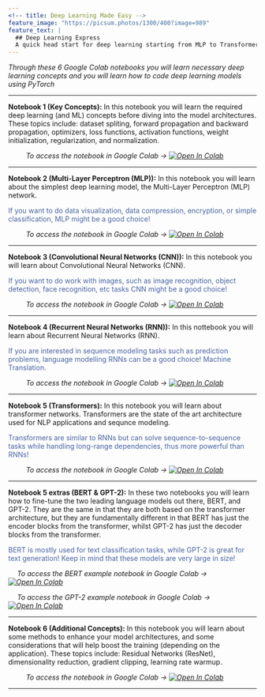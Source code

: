 ```yaml
---
<!-- title: Deep Learning Made Easy -->
feature_image: "https://picsum.photos/1300/400?image=989"
feature_text: |
  ## Deep Learning Express
  A quick head start for deep learning starting from MLP to Transformers, BERT, and GPT-2!
---
```


<p><em>Through these 6 Google Colab notebooks you will learn necessary deep learning concepts and you will learn how to code deep learning models using PyTorch</em></p>

<hr>

<p><b>Notebook 1 (Key Concepts):</b> In this notebook you will learn the required deep learning (and ML) concepts before diving into the model architectures. These topics include: dataset spliting, forward propagation and backward propagation, optimizers, loss functions, activation functions, weight initialization, regularization, and normalization. </p>

  <p><em> &emsp; &emsp; To access the notebook in Google Colab <span>&#8594;</span>
    <a href="https://colab.research.google.com/drive/1n0r1hAhpwdl8y68NunA2fxIRDyjBQJTF?usp=sharing">
      <img src="https://colab.research.google.com/assets/colab-badge.svg" alt="Open In Colab"/>
    </a>
  </em></p>
  
 <hr>
 
<p><b>Notebook 2 (Multi-Layer Perceptron (MLP)):</b> In this notebook you will learn about the simplest deep learning model, the Multi-Layer Perceptron (MLP) network. </p>
<p style="color:#4863A0;"> If you want to do data visualization, data compression, encryption, or simple classification, MLP might be a good choice! </p>

  <p><em> &emsp; &emsp; To access the notebook in Google Colab <span>&#8594;</span>
    <a href="https://colab.research.google.com/drive/1AGhp2rOU9_zo6mRwifNUSmbLfxKAqkSn?usp=sharing">
      <img src="https://colab.research.google.com/assets/colab-badge.svg" alt="Open In Colab"/>
    </a>
  </em></p>
<hr>
<p><b>Notebook 3 (Convolutional Neural Networks (CNN)):</b> In this notebook you will learn about Convolutional Neural Networks (CNN).</p> 
<p style="color:#4863A0;"> If you want to do work with images, such as image recognition, object detection, face recognition, etc tasks CNN might be a good choice! </p>

  <p><em> &emsp; &emsp; To access the notebook in Google Colab <span>&#8594;</span>
    <a href="https://colab.research.google.com/drive/1IRWaOw-7Z9VCi20udvHaKggfbxQzH1Yz?usp=sharing">
      <img src="https://colab.research.google.com/assets/colab-badge.svg" alt="Open In Colab"/>
    </a>
  </em></p>
  <hr>
<p><b>Notebook 4 (Recurrent Neural Networks (RNN)):</b> In this nottebook you will learn about Recurrent Neural Networks (RNN).</p>
<p style="color:#4863A0;"> If you are interested in sequence modeling tasks such as prediction problems, language modelling RNNs can be a good choice!
Machine Translation. </p>

  <p><em> &emsp; &emsp; To access the notebook in Google Colab <span>&#8594;</span>
    <a href="https://colab.research.google.com/drive/12J34g2SyM-pT_vrabgQQBt_dH8Bcxu9D?usp=sharing">
      <img src="https://colab.research.google.com/assets/colab-badge.svg" alt="Open In Colab"/>
    </a>
  </em></p>
<hr>

<p><b>Notebook 5 (Transformers):</b> In this notebook you will learn about transformer networks. Transformers are the state of the art architecture used for NLP applications and sequnce modeling.</p>
<p style="color:#4863A0;"> Transformers are similar to RNNs but can solve sequence-to-sequence tasks while handling long-range dependencies, thus more powerful than RNNs! </p>

  <p><em> &emsp; &emsp; To access the notebook in Google Colab <span>&#8594;</span>
    <a href="https://colab.research.google.com/drive/1UYds1QPchIe3VfvYSk68JgmQE_3wgC6l?usp=sharing">
      <img src="https://colab.research.google.com/assets/colab-badge.svg" alt="Open In Colab"/>
    </a>
  </em></p>
  <hr>
  
<p><b>Notebook 5 extras (BERT & GPT-2):</b> In these two notebooks you will learn how to fine-tune the two leading language models out there, BERT, and GPT-2. They are the same in that they are both based on the transformer architecture, but they are fundamentally different in that BERT has just the encoder blocks from the transformer, whilst GPT-2 has just the decoder blocks from the transformer.</p>  

<p style="color:#4863A0;"> BERT is mostly used for text classification tasks, while GPT-2 is great for text generation! Keep in mind that these models are very large in size! </p>

  <p><em> &emsp; To access the BERT example notebook in Google Colab <span>&#8594;</span>
    <a href="https://colab.research.google.com/drive/1nxQtQhuo_-YoqWtX9cbC21s-Rig1vRNc?usp=sharing">
      <img src="https://colab.research.google.com/assets/colab-badge.svg" alt="Open In Colab"/>
    </a>
  </em></p>

  
  <p><em> &emsp; To access the GPT-2 example notebook in Google Colab <span>&#8594;</span>
    <a href="https://colab.research.google.com/drive/1VznLN6nOVqMdZX_fmR2IvggxpflgIMeY?usp=sharing">
      <img src="https://colab.research.google.com/assets/colab-badge.svg" alt="Open In Colab"/>
    </a>
  </em></p>
  <hr>

  
<p><b>Notebook 6 (Additional Concepts):</b> In this notebook you will learn about some methods to enhance your model architectures, and some considerations that will help boost the training (depending on the application). These topics include: Residual Networks (ResNet), dimensionality reduction, gradient clipping, learning rate warmup.</p>


  <p><em> &emsp; &emsp; To access the notebook in Google Colab <span>&#8594;</span>
    <a href="https://colab.research.google.com/drive/1MUoHtdoo2IiXkYuOO0JqM4LP8ZpeL5N7?usp=sharing">
      <img src="https://colab.research.google.com/assets/colab-badge.svg" alt="Open In Colab"/>
    </a>
  </em></p>
<hr>
